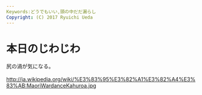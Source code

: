 ```yaml
---
Keywords:どうでもいい,頭の中だだ漏らし
Copyright: (C) 2017 Ryuichi Ueda
---
```

# 本日のじわじわ
尻の渦が気になる。<br />
<br />
<a href="http://ja.wikipedia.org/wiki/%E3%83%95%E3%82%A1%E3%82%A4%E3%83%AB:MaoriWardanceKahuroa.jpg" target="_blank">http://ja.wikipedia.org/wiki/%E3%83%95%E3%82%A1%E3%82%A4%E3%83%AB:MaoriWardanceKahuroa.jpg</a>
